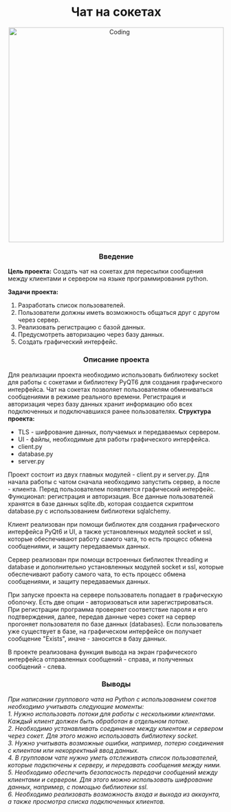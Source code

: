 <h1 align="center">Чат на сокетах</h1>

<div align='center'>
<img align="center" alt="Coding" width="500" src="https://i.imgur.com/uTJjC0B.jpg">
</div>

<h3 align="center">Введение</h3>

**Цель проекта:** Создать чат на сокетах для пересылки сообщения между клиентами и сервером на языке программирования python.

**Задачи проекта:**
1. Разработать список пользователей.
2. Пользователи должны иметь возможность общаться друг с другом через сервер.
3. Реализовать регистрацию с базой данных.
4. Предусмотреть авторизацию через базу данных.
5. Создать графический интерфейс.


<h3 align="center">Описание проекта</h3>

Для реализации проекта необходимо использовать библиотеку socket для работы с сокетами и библиотеку PyQT6 для создания графического интерфейса.
Чат на сокетах позволяет пользователям обмениваться сообщениями в режиме реального времени. Регистрация и авторизация через базу данных хранит информацию обо всех подключенных и подключавшихся ранее пользователях.
**Структура проекта:**
- TLS - шифрование данных, получаемых и передаваемых сервером.
- UI - файлы, необходимые для работы графического интерфейса.
- client.py
- database.py
- server.py

Проект состоит из двух главных модулей - client.py и server.py. Для начала работы с чатом сначала необходимо запустить сервер, а после - клиента. Перед пользователем появляется графический интерфейс. Функционал: регистрация и авторизация. Все данные пользователей хранятся в базе данных sqlite.db, которая создается скриптом database.py с использованием библиотеки sqlalchemy.

Клиент реализован при помощи библиотек для создания графического интерфейса PyQt6 и UI, а также установленных модулей socket и ssl, которые обеспечивают работу самого чата, то есть процесс обмена сообщениями, и защиту передаваемых данных.

Сервер реализован при помощи встроенных библиотек threading и database и дополнительно установленных модулей socket и ssl, которые обеспечивают работу самого чата, то есть процесс обмена сообщениями, и защиту передаваемых данных.

При запуске проекта на сервере пользователь попадает в графическую оболочку. Есть две опции - авторизоваться или зарегистрироваться. При регистрации программа проверяет соответствие пароля и его подтверждения, далее, передав данные через сокет на сервер прогоняет пользователя по базе данных (databases). Если пользователь уже существует в базе, на графическом интерфейсе он получает сообщение "Exists", иначе - заносится в базу данных. 

В проекте реализована функция вывода на экран графического интерфейса отправленных сообщений - справа, и полученных сообщений - слева.

<h3 align="center">Выводы</h3>
<em>При написании группового чата на Python с использованием сокетов необходимо учитывать следующие моменты:<em><br>
1. Нужно использовать потоки для работы с несколькими клиентами. Каждый клиент должен быть обработан в отдельном потоке.<br>
2. Необходимо устанавливать соединение между клиентом и сервером через сокет. Для этого можно использовать библиотеку socket.<br>
3. Нужно учитывать возможные ошибки, например, потерю соединения с клиентом или некорректный ввод данных.<br>
4. В групповом чате нужно уметь отслеживать список пользователей, которые подключены к серверу, и передавать сообщения между ними.<br>
5. Необходимо обеспечить безопасность передачи сообщений между клиентами и сервером. Для этого можно использовать шифрование данных, например, с помощью библиотеки ssl.<br>
6. Необходимо реализовать возможность входа и выхода из аккаунта, а также просмотра списка подключенных клиентов.
